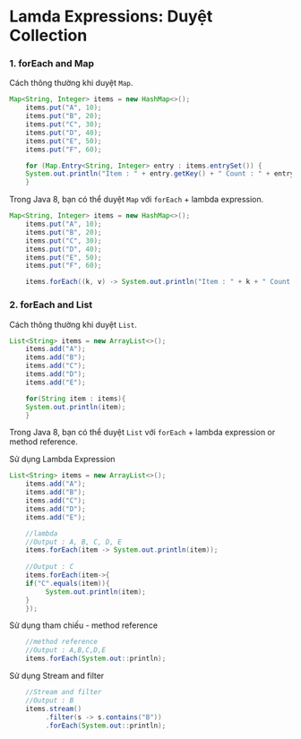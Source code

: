 # Lamda Expressions: Duyệt Collection

### 1. forEach and Map

Cách thông thường khi duyệt `Map`.
```Java
Map<String, Integer> items = new HashMap<>();
    items.put("A", 10);
    items.put("B", 20);
    items.put("C", 30);
    items.put("D", 40);
    items.put("E", 50);
    items.put("F", 60);

    for (Map.Entry<String, Integer> entry : items.entrySet()) {
	System.out.println("Item : " + entry.getKey() + " Count : " + entry.getValue());
    }
```

Trong Java 8, bạn có thể duyệt `Map` với `forEach` + lambda expression.
```Java
Map<String, Integer> items = new HashMap<>();
    items.put("A", 10);
    items.put("B", 20);
    items.put("C", 30);
    items.put("D", 40);
    items.put("E", 50);
    items.put("F", 60);

    items.forEach((k, v) -> System.out.println("Item : " + k + " Count : " + v));
```

### 2. forEach and List

Cách thông thường khi duyệt `List`.
```Java
List<String> items = new ArrayList<>();
    items.add("A");
    items.add("B");
    items.add("C");
    items.add("D");
    items.add("E");

    for(String item : items){
	System.out.println(item);
    }
```

Trong Java 8, bạn có thể duyệt `List` với `forEach` + lambda expression or method reference.

Sử dụng Lambda Expression
```Java
List<String> items = new ArrayList<>();
    items.add("A");
    items.add("B");
    items.add("C");
    items.add("D");
    items.add("E");

    //lambda
    //Output : A, B, C, D, E
    items.forEach(item -> System.out.println(item));
    
    //Output : C
    items.forEach(item->{
	if("C".equals(item)){
	     System.out.println(item);
	}
    });
```

Sử dụng tham chiếu - method reference
```java
    //method reference
    //Output : A,B,C,D,E
    items.forEach(System.out::println);
```

Sử dụng Stream and filter
```java
    //Stream and filter
    //Output : B
    items.stream()
         .filter(s -> s.contains("B"))
         .forEach(System.out::println);
```
